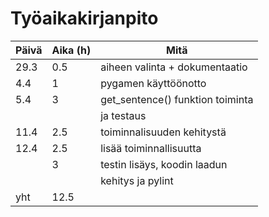 # Työaikakirjanpito

| Päivä         | Aika (h)      | Mitä                               |
| ------------- | ------------- | -----------                        |
| 29.3          | 0.5           | aiheen valinta + dokumentaatio     |
| 4.4           | 1             | pygamen käyttöönotto               |
| 5.4           | 3             | get_sentence() funktion toiminta   |
|               |               | ja testaus                         |
| 11.4          | 2.5           | toiminnalisuuden kehitystä         |
| 12.4          | 2.5           | lisää toiminnallisuutta            |
|               | 3             | testin lisäys, koodin laadun       |
|               |               | kehitys ja pylint                  |
| yht           | 12.5          |
